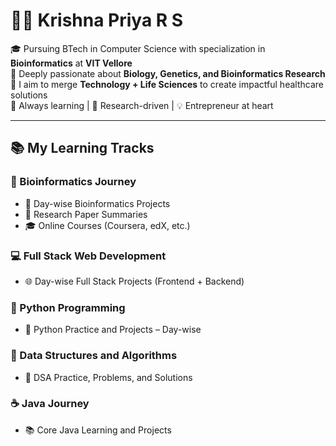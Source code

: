 # 👩‍🔬 Krishna Priya R S

🎓 Pursuing BTech in Computer Science with specialization in **Bioinformatics** at **VIT Vellore**  
🔬 Deeply passionate about **Biology, Genetics, and Bioinformatics Research**  
🧬 I aim to merge **Technology + Life Sciences** to create impactful healthcare solutions  
🌱 Always learning | 🚀 Research-driven | 💡 Entrepreneur at heart

---

## 📚 My Learning Tracks

### 🔬 Bioinformatics Journey  
- 🧪 Day-wise Bioinformatics Projects  
- 📄 Research Paper Summaries  
- 🎓 Online Courses (Coursera, edX, etc.)

### 💻 Full Stack Web Development  
- 🌐 Day-wise Full Stack Projects (Frontend + Backend)

### 🐍 Python Programming  
- 📘 Python Practice and Projects – Day-wise

### 🧠 Data Structures and Algorithms  
- 🧩 DSA Practice, Problems, and Solutions

### ☕ Java Journey  
- 📚 Core Java Learning and Projects
